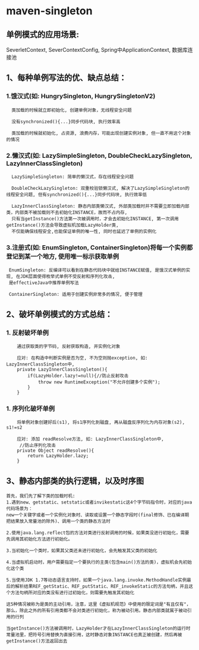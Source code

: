 # maven-singleton
## 单例模式的应用场景:
  SeverletContext, SeverContextConfig, Spring中ApplicationContext, 数据库连接池
  
## 1、每种单例写法的优、缺点总结：
  ### 1.饿汉式(如: HungrySingleton, HungrySingletonV2)
  
      类加载的时候就立即初始化, 创建单例对象，无线程安全问题
      
      没有synchronized(){...}同步代码块, 执行效率高
      
      类加载的时候就初始化, 占资源, 浪费内存，可能出现创建实例对象, 但一直不用这个对象的情况
      
      
  ### 2.懒汉式(如: LazySimpleSingleton, DoubleCheckLazySingleton, LazyInnerClassSingleton)
      LazySimpleSingleton: 简单的懒汉式，存在线程安全问题
      
      DoubleCheckLazySingleton: 双重校验锁懒汉式, 解决了LazySimpleSingleton的线程安全问题, 但有synchronized(){...}同步代码块, 执行效率低
     
      LazyInnerClassSingleton: 静态内部类懒汉式, 外部类加载时并不需要立即加载内部类，内部类不被加载则不去初始化INSTANCE，故而不占内存,
      只有当getInstance()方法第一次被调用时，才会去初始化INSTANCE, 第一次调用getInstance()方法会导致虚拟机加载LazyHolder类,
      不仅能确保线程安全,也能保证单例的唯一性, 同时也延迟了单例的实例化
      
      
  ### 3.注册式(如: EnumSingleton, ContainerSingleton)将每一个实例都登记到某一个地方, 使用唯一标示获取单例
     
     EnumSingleton: 反编译可以看到在静态代码块中就给INSTANCE赋值, 是饿汉式单例的实现, 在JDK层面使得枚举式单例不受反射和序列化攻击,
     是effectiveJava中推荐单例写法
      
     ContainerSingleton: 适用于创建实例非常多的情况, 便于管理
          

## 2、破坏单例模式的方式总结：
  ### 1. 反射破坏单例
        通过获取类的字节码, 反射获取构造, 并实例化对象
        
        应对: 在构造中判断实例是否为空, 不为空则抛exception, 如: LazyInnerClassSingleton中, 
        private LazyInnerClassSingleton(){
            if(LazyHolder.lazy!=null){//防止反射攻击
                throw new RuntimeException("不允许创建多个实例");
            }
        }
        
        
  ### 1. 序列化破坏单例
        将单例对象创建好后(s1), 将s1序列化到磁盘, 再从磁盘反序列化为内存对象(s2), s1!=s2
        
        应对: 添加 readResolve方法, 如: LazyInnerClassSingleton中,
         //防止序列化攻击
        private Object readResolve(){
            return LazyHolder.lazy;
        }
        
        
## 3、静态内部类的执行逻辑，以及时序图
    首先，我们先了解下类的加载时机:
    1.遇到new、getstatic、setstatic或者invikestatic这4个字节码指令时，对应的java代码场景为：
    new一个关键字或者一个实例化对象时、读取或设置一个静态字段时(final修饰、已在编译期把结果放入常量池的除外)、调用一个类的静态方法时
    
    2.使用java.lang.reflect包的方法对类进行反射调用的时候，如果类没进行初始化，需要先调用其初始化方法进行初始化。
    
    3.当初始化一个类时，如果其父类还未进行初始化，会先触发其父类的初始化
    
    4.当虚拟机启动时，用户需要指定一个要执行的主类(包含main()方法的类)，虚拟机会先初始化这个类
    
    5.当使用JDK 1.7等动态语言支持时，如果一个java.lang.invoke.MethodHandle实例最后的解析结果REF_getStatic、REF_putStatic、REF_invokeStatic的方法句柄，并且这个方法句柄所对应的类没有进行过初始化，则需要先触发其初始化
    
    这5种情况被称为是类的主动引用，注意，这里《虚拟机规范》中使用的限定词是"有且仅有"，那么，除此之外的所有引用类都不会对类进行初始化，称为被动引用。静态内部类就属于被动引用的行列
    
    当getInstance()方法被调用时，LazyHolder才在LazyInnerClassSingleton的运行时常量池里，把符号引用替换为直接引用，这时静态对象INSTANCE也真正被创建，然后再被getInstance()方法返回出去

